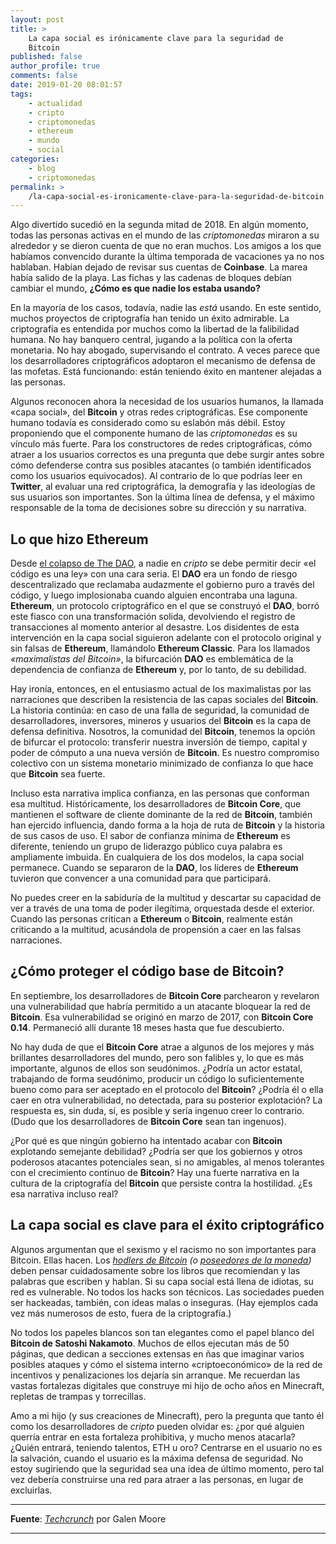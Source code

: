 ```yaml
---
layout: post
title: >
    La capa social es irónicamente clave para la seguridad de
    Bitcoin
published: false
author_profile: true
comments: false
date: 2019-01-20 08:01:57
tags:
    - actualidad
    - cripto
    - criptomonedas
    - ethereum
    - mundo
    - social
categories:
    - blog
    - criptomonedas
permalink: >
    /la-capa-social-es-ironicamente-clave-para-la-seguridad-de-bitcoin
---
```

Algo divertido sucedió en la segunda mitad de 2018. En algún momento, todas las personas activas en el mundo de las _criptomonedas_ miraron a su alrededor y se dieron cuenta de que no eran muchos. Los amigos a los que habíamos convencido durante la última temporada de vacaciones ya no nos hablaban. Habían dejado de revisar sus cuentas de **Coinbase**. La marea había salido de la playa. Las fichas y las cadenas de bloques debían cambiar el mundo, **¿Cómo es que nadie los estaba usando?**

En la mayoría de los casos, todavía, nadie las _está_ usando. En este sentido, muchos proyectos de criptografía han tenido un éxito admirable. La criptografía es entendida por muchos como la libertad de la falibilidad humana. No hay banquero central, jugando a la política con la oferta monetaria. No hay abogado, supervisando el contrato. A veces parece que los desarrolladores criptográficos adoptaron el mecanismo de defensa de las mofetas. Está funcionando: están teniendo éxito en mantener alejadas a las personas.

Algunos reconocen ahora la necesidad de los usuarios humanos, la llamada &#171;capa social&#187;, del **Bitcoin** y otras redes criptográficas. Ese componente humano todavía es considerado como su eslabón más débil. Estoy proponiendo que el componente humano de las _criptomonedas_ es su vínculo más fuerte. Para los constructores de redes criptográficas, cómo atraer a los usuarios correctos es una pregunta que debe surgir antes sobre cómo defenderse contra sus posibles atacantes (o también identificados como los usuarios equivocados). Al contrario de lo que podrías leer en **Twitter**, al evaluar una red criptográfica, la demografía y las ideologías de sus usuarios son importantes. Son la última línea de defensa, y el máximo responsable de la toma de decisiones sobre su dirección y su narrativa.

## Lo que hizo Ethereum

Desde [el colapso de The DAO][1], a nadie en _cripto_ se debe permitir decir &#171;el código es una ley&#187; con una cara seria. El **DAO** era un fondo de riesgo descentralizado que reclamaba audazmente el gobierno puro a través del código, y luego implosionaba cuando alguien encontraba una laguna. **Ethereum**, un protocolo criptográfico en el que se construyó el **DAO**, borró este fiasco con una transformación solida, devolviendo el registro de transacciones al momento anterior al desastre. Los disidentes de esta intervención en la capa social siguieron adelante con el protocolo original y sin falsas de **Ethereum**, llamándolo **Ethereum Classic**. Para los llamados _&#171;maximalistas del Bitcoin&#187;_, la bifurcación **DAO** es emblemática de la dependencia de confianza de **Ethereum** y, por lo tanto, de su debilidad.

Hay ironía, entonces, en el entusiasmo actual de los maximalistas por las narraciones que describen la resistencia de las capas sociales del **Bitcoin**. La historia continúa: en caso de una falla de seguridad, la comunidad de desarrolladores, inversores, mineros y usuarios del **Bitcoin** es la capa de defensa definitiva. Nosotros, la comunidad del **Bitcoin**, tenemos la opción de bifurcar el protocolo: transferir nuestra inversión de tiempo, capital y poder de cómputo a una nueva versión de **Bitcoin**. Es nuestro compromiso colectivo con un sistema monetario minimizado de confianza lo que hace que **Bitcoin** sea fuerte.

Incluso esta narrativa implica confianza, en las personas que conforman esa multitud. Históricamente, los desarrolladores de **Bitcoin Core**, que mantienen el software de cliente dominante de la red de **Bitcoin**, también han ejercido influencia, dando forma a la hoja de ruta de **Bitcoin** y la historia de sus casos de uso. El sabor de confianza mínima de **Ethereum** es diferente, teniendo un grupo de liderazgo público cuya palabra es ampliamente imbuida. En cualquiera de los dos modelos, la capa social permanece. Cuando se separaron de la **DAO**, los líderes de **Ethereum** tuvieron que convencer a una comunidad para que participará.

No puedes creer en la sabiduría de la multitud y descartar su capacidad de ver a través de una toma de poder ilegítima, orquestada desde el exterior. Cuando las personas critican a **Ethereum** o **Bitcoin**, realmente están criticando a la multitud, acusándola de propensión a caer en las falsas narraciones.

## ¿Cómo proteger el código base de Bitcoin?

En septiembre, los desarrolladores de **Bitcoin Core** parchearon y revelaron una vulnerabilidad que habría permitido a un atacante bloquear la red de **Bitcoin**. Esa vulnerabilidad se originó en marzo de 2017, con **Bitcoin Core 0.14**. Permaneció allí durante 18 meses hasta que fue descubierto.

No hay duda de que el **Bitcoin Core** atrae a algunos de los mejores y más brillantes desarrolladores del mundo, pero son falibles y, lo que es más importante, algunos de ellos son seudónimos. ¿Podría un actor estatal, trabajando de forma seudónimo, producir un código lo suficientemente bueno como para ser aceptado en el protocolo del **Bitcoin**? ¿Podría él o ella caer en otra vulnerabilidad, no detectada, para su posterior explotación? La respuesta es, sin duda, sí, es posible y sería ingenuo creer lo contrario. (Dudo que los desarrolladores de **Bitcoin Core** sean tan ingenuos).

¿Por qué es que ningún gobierno ha intentado acabar con **Bitcoin** explotando semejante debilidad? ¿Podría ser que los gobiernos y otros poderosos atacantes potenciales sean, si no amigables, al menos tolerantes con el crecimiento continuo de **Bitcoin**? Hay una fuerte narrativa en la cultura de la criptografía del **Bitcoin** que persiste contra la hostilidad. ¿Es esa narrativa incluso real?

## La capa social es clave para el éxito criptográfico

Algunos argumentan que el sexismo y el racismo no son importantes para Bitcoin. Ellas hacen. Los _[hodlers de Bitcoin][2] (o [poseedores de la moneda][3])_ deben pensar cuidadosamente sobre los libros que recomiendan y las palabras que escriben y hablan. Si su capa social está llena de idiotas, su red es vulnerable. No todos los hacks son técnicos. Las sociedades pueden ser hackeadas, también, con ideas malas o inseguras. (Hay ejemplos cada vez más numerosos de esto, fuera de la criptografía.)

No todos los papeles blancos son tan elegantes como el papel blanco del **Bitcoin de Satoshi Nakamoto**. Muchos de ellos ejecutan más de 50 páginas, que dedican a secciones extensas en ñas que imaginar varios posibles ataques y cómo el sistema interno &#171;criptoeconómico&#187; de la red de incentivos y penalizaciones los dejaría sin arranque. Me recuerdan las vastas fortalezas digitales que construye mi hijo de ocho años en Minecraft, repletas de trampas y torrecillas.

Amo a mi hijo (y sus creaciones de Minecraft), pero la pregunta que tanto él como los desarrolladores de _cripto_ pueden olvidar es: ¿por qué alguien querría entrar en esta fortaleza prohibitiva, y mucho menos atacarla? ¿Quién entrará, teniendo talentos, ETH u oro? Centrarse en el usuario no es la salvación, cuando el usuario es la máxima defensa de seguridad. No estoy sugiriendo que la seguridad sea una idea de último momento, pero tal vez debería construirse una red para atraer a las personas, en lugar de excluirlas.

* * *

**Fuente**: _[Techcrunch][4]_ por Galen Moore

* * *

 [1]: https://www.coindesk.com/understanding-dao-hack-journalists
 [2]: https://en.wikipedia.org/wiki/Hodl
 [3]: https://en.wikipedia.org/wiki/Buy_and_hold
 [4]: https://techcrunch.com/2019/01/19/bitcoin-social-layer/